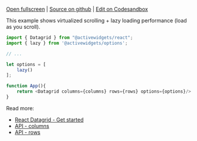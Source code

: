 
[Open fullscreen](/performance/) | [Source on github](https://github.com/activewidgets/react/tree/master/examples/performance) | [Edit on Codesandbox](https://codesandbox.io/s/github/activewidgets/react/tree/master/examples/performance)

This example shows virtualized scrolling + lazy loading performance (load as you scroll).

```js
import { Datagrid } from "@activewidgets/react";
import { lazy } from '@activewidgets/options';

// ...

let options = [
    lazy()
];

function App(){
    return <Datagrid columns={columns} rows={rows} options={options}/>
}
```


Read more:

- [React Datagrid - Get started](https://activewidgets.com/guide/env/react/#data-properties)
- [API - columns](https://activewidgets.com/api/datagrid/columns/)
- [API - rows](https://activewidgets.com/api/datagrid/rows/)